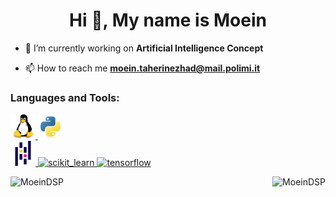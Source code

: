 <h1 align="center">Hi 👋, My name is Moein</h1>


- 🔭 I’m currently working on **Artificial Intelligence Concept**

- 📫 How to reach me **moein.taherinezhad@mail.polimi.it**



<h3 align="left">Languages and Tools:</h3>


<a href="https://www.linux.org/" target="_blank" rel="noreferrer"> <img src="https://raw.githubusercontent.com/devicons/devicon/master/icons/linux/linux-original.svg" alt="linux" width="40" height="40"/> </a> 
<a href="https://www.python.org" target="_blank" rel="noreferrer"> <img src="https://raw.githubusercontent.com/devicons/devicon/master/icons/python/python-original.svg" alt="python" width="40" height="40"/> </a>  
<a href="https://pandas.pydata.org/" target="_blank" rel="noreferrer"> <img src="https://raw.githubusercontent.com/devicons/devicon/2ae2a900d2f041da66e950e4d48052658d850630/icons/pandas/pandas-original.svg" alt="pandas" width="40" height="40"/> </a> 
<a href="https://scikit-learn.org/" target="_blank" rel="noreferrer"> <img src="https://upload.wikimedia.org/wikipedia/commons/0/05/Scikit_learn_logo_small.svg" alt="scikit_learn" width="40" height="40"/> </a> 
<a href="https://www.tensorflow.org" target="_blank" rel="noreferrer"> <img src="https://www.vectorlogo.zone/logos/tensorflow/tensorflow-icon.svg" alt="tensorflow" width="40" height="40"/> </a> </p>










<p><img align="left" height="150"  src="https://github-readme-stats.vercel.app/api/top-langs?username=MoeinDSP&show_icons=true&locale=en&layout=compact" alt="MoeinDSP" /></p>
<p><img align="right" height="150" src="https://github-readme-stats.vercel.app/api?username=MoeinDSP&show_icons=true&locale=en" alt="MoeinDSP" /></p>

